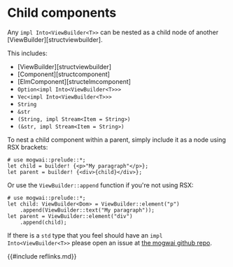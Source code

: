 # Child components
Any `impl Into<ViewBuilder<T>>` can be nested as a child node of another [ViewBuilder][structviewbuilder].

This includes:
- [ViewBuilder][structviewbuilder]
- [Component][structcomponent]
- [ElmComponent][structelmcomponent]
- `Option<impl Into<ViewBuilder<T>>>`
- `Vec<impl Into<ViewBuilder<T>>>`
- `String`
- `&str`
- `(String, impl Stream<Item = String>)`
- `(&str, impl Stream<Item = String>)`

To nest a child component within a parent, simply include it as a node using RSX brackets:

```rust, no_run
# use mogwai::prelude::*;
let child = builder! {<p>"My paragraph"</p>};
let parent = builder! {<div>{child}</div>};
```

Or use the `ViewBuilder::append` function if you're not using RSX:
```rust, no_run
# use mogwai::prelude::*;
let child: ViewBuilder<Dom> = ViewBuilder::element("p")
    .append(ViewBuilder::text("My paragraph"));
let parent = ViewBuilder::element("div")
    .append(child);
```

If there is a `std` type that you feel should have an `impl Into<ViewBuilder<T>>` please open
an issue at [the mogwai github repo](https://github.com/schell/mogwai/issues).

{{#include reflinks.md}}
